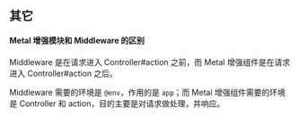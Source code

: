 ## 其它

#### Metal 增强模块和 Middleware 的区别

Middleware 是在请求进入 Controller#action 之前，而 Metal 增强组件是在请求进入 Controller#action 之后。


Middleware 需要的环境是 `@env`，作用的是 `app`；而 Metal 增强组件需要的环境是 Controller 和 action，目的主要是对请求做处理，并响应。
